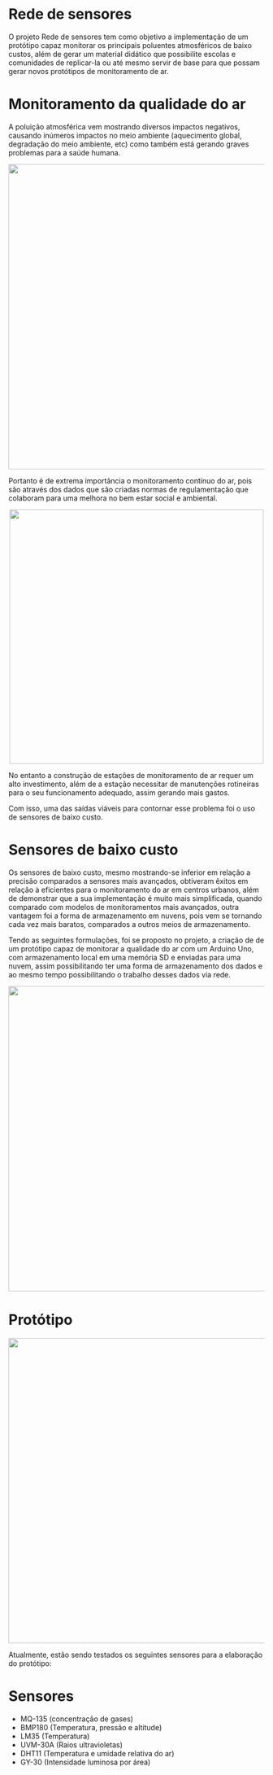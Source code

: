 # Rede de sensores

O projeto Rede de sensores tem como objetivo a implementação de um protótipo capaz monitorar os principais poluentes atmosféricos de baixo custos, além de gerar um material didático que possibilite escolas e comunidades de replicar-la ou até mesmo servir de base para que possam gerar novos protótipos de monitoramento de ar.

# Monitoramento da qualidade do ar

A poluição atmosférica vem mostrando diversos impactos negativos, causando inúmeros impactos no meio ambiente (aquecimento global, degradação do meio ambiente, etc) como também está gerando graves problemas para a saúde humana.

<div align="center">
<img src="https://user-images.githubusercontent.com/69599494/227208746-9af10e33-3231-4a77-a198-d08794893a2b.png" width="600" />
</div>

Portanto é de extrema importância o monitoramento contínuo do ar, pois são através dos dados que são criadas normas de regulamentação que colaboram para uma melhora no bem estar social e ambiental.

<div align="center">
<img src="https://user-images.githubusercontent.com/69599494/227206817-b92bcc06-156e-4b52-8d94-a4fa242b20ac.png" width="500" />
</div>

No entanto a construção de estações de monitoramento de ar requer um alto investimento, além de a estação necessitar de manutenções rotineiras para o seu funcionamento adequado, assim gerando mais gastos.



Com isso, uma das saídas viáveis para contornar esse problema foi o uso de sensores de baixo custo.

# Sensores de baixo custo

Os sensores de baixo custo, mesmo mostrando-se inferior em relação a precisão comparados a sensores mais avançados, obtiveram êxitos em relação à eficientes para o monitoramento do ar em centros urbanos, além de demonstrar que a sua implementação é muito mais simplificada, quando comparado com modelos de monitoramentos mais avançados, outra vantagem foi a forma de armazenamento em nuvens, pois vem se tornando cada vez mais baratos, comparados a outros meios de armazenamento.

Tendo as seguintes formulações, foi se proposto no projeto, a criação de de um protótipo capaz de monitorar a qualidade do ar com um Arduino Uno, com armazenamento local em uma memória SD e enviadas para uma nuvem, assim possibilitando ter uma forma de armazenamento dos dados e ao mesmo tempo possibilitando o trabalho desses dados via rede.

<div align="center">
<img src="https://user-images.githubusercontent.com/69599494/227247901-183fb1bf-043d-4539-a6cf-8b0df642bd20.png" width="600" />
</div>

# Protótipo 

<div align="center">
<img src="https://user-images.githubusercontent.com/69599494/226956983-3db41e9a-ea82-497c-b085-3198e567dc17.png" width="600" />
</div>

Atualmente, estão sendo testados os seguintes sensores para a elaboração do protótipo:


<h1> Sensores </h1>
	
<ul>
	<li>MQ-135 (concentração de gases) </li>
	<li>BMP180 (Temperatura, pressão e altitude) </li>
	<li>LM35 (Temperatura)</li>
	<li>UVM-30A (Raios ultravioletas) </li>
	<li>DHT11 (Temperatura e umidade relativa do ar) </li>
	<li>GY-30 (Intensidade luminosa por área) </li>
	
<ul>




